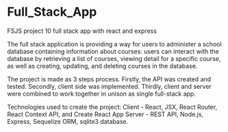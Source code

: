 # Full_Stack_App
 FSJS project 10 full stack app with react and express

 The full stack application is providing a way for users to administer a school database containing information about courses: users can interact with the database by retrieving a list of courses, viewing detail for a specific course, as well as creating, updating, and deleting courses in the database.

 The project is made as 3 steps process. Firstly, the API was created and tested. Secondly, client side was implemented. Thirdly, client and server
 were combined to work together in unison as single full-stack app. 

Technologies used to create the project:
    Client - React, JSX, React Router, React Context API, and Create React App
    Server - REST API, Node.js, Express, Sequelize ORM, sqlite3 database.